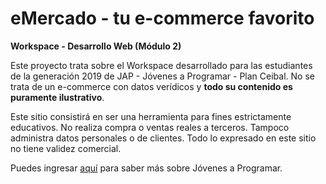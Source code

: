 # eMercado - tu e-commerce favorito
**Workspace - Desarrollo Web (Módulo 2)**

Este proyecto trata sobre el Workspace desarrollado para las estudiantes de la generación 2019 de JAP - Jóvenes a Programar - Plan Ceibal.
No se trata de un e-commerce con datos verídicos y **todo su contenido es puramente ilustrativo**.

Este sitio consistirá en ser una herramienta para fines estrictamente educativos. No realiza compra o ventas reales a terceros. Tampoco administra datos personales o de clientes. Todo lo expresado en este sitio no tiene validez comercial.

Puedes ingresar [aquí](https://jovenesaprogramar.edu.uy/) para saber más sobre Jóvenes a Programar.
